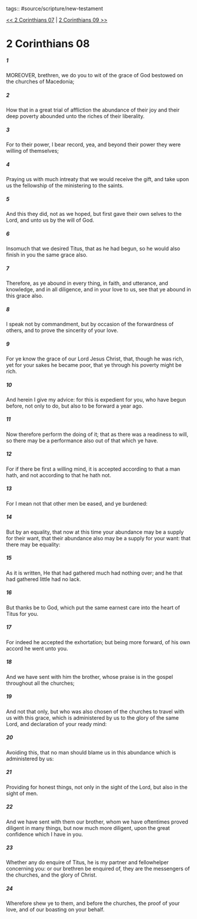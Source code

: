 tags:: #source/scripture/new-testament

[<< 2 Corinthians 07](new-testament/08_2_Corinthians/2_Corinthians_07.md) | [2 Corinthians 09 >>](new-testament/08_2_Corinthians/2_Corinthians_09.md)

# 2 Corinthians 08

##### 1

MOREOVER, brethren, we do you to wit of the grace of God bestowed on the churches of Macedonia;

##### 2

How that in a great trial of affliction the abundance of their joy and their deep poverty abounded unto the riches of their liberality.

##### 3

For to their power, I bear record, yea, and beyond their power they were willing of themselves;

##### 4

Praying us with much intreaty that we would receive the gift, and take upon us the fellowship of the ministering to the saints.

##### 5

And this they did, not as we hoped, but first gave their own selves to the Lord, and unto us by the will of God.

##### 6

Insomuch that we desired Titus, that as he had begun, so he would also finish in you the same grace also.

##### 7

Therefore, as ye abound in every thing, in faith, and utterance, and knowledge, and in all diligence, and in your love to us, see that ye abound in this grace also.

##### 8

I speak not by commandment, but by occasion of the forwardness of others, and to prove the sincerity of your love.

##### 9

For ye know the grace of our Lord Jesus Christ, that, though he was rich, yet for your sakes he became poor, that ye through his poverty might be rich.

##### 10

And herein I give my advice: for this is expedient for you, who have begun before, not only to do, but also to be forward a year ago.

##### 11

Now therefore perform the doing of it; that as there was a readiness to will, so there may be a performance also out of that which ye have.

##### 12

For if there be first a willing mind, it is accepted according to that a man hath, and not according to that he hath not.

##### 13

For I mean not that other men be eased, and ye burdened:

##### 14

But by an equality, that now at this time your abundance may be a supply for their want, that their abundance also may be a supply for your want: that there may be equality:

##### 15

As it is written, He that had gathered much had nothing over; and he that had gathered little had no lack.

##### 16

But thanks be to God, which put the same earnest care into the heart of Titus for you.

##### 17

For indeed he accepted the exhortation; but being more forward, of his own accord he went unto you.

##### 18

And we have sent with him the brother, whose praise is in the gospel throughout all the churches;

##### 19

And not that only, but who was also chosen of the churches to travel with us with this grace, which is administered by us to the glory of the same Lord, and declaration of your ready mind:

##### 20

Avoiding this, that no man should blame us in this abundance which is administered by us:

##### 21

Providing for honest things, not only in the sight of the Lord, but also in the sight of men.

##### 22

And we have sent with them our brother, whom we have oftentimes proved diligent in many things, but now much more diligent, upon the great confidence which I have in you.

##### 23

Whether any do enquire of Titus, he is my partner and fellowhelper concerning you: or our brethren be enquired of, they are the messengers of the churches, and the glory of Christ.

##### 24

Wherefore shew ye to them, and before the churches, the proof of your love, and of our boasting on your behalf.
